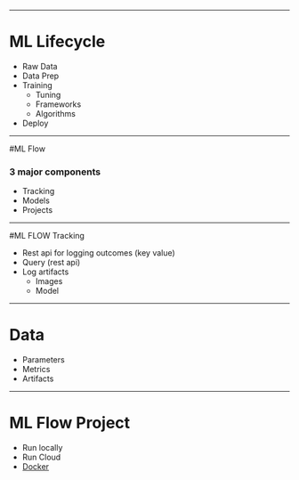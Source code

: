 
---
# ML Lifecycle
* Raw Data
* Data Prep
* Training
    * Tuning
    * Frameworks
    * Algorithms
* Deploy

---
#ML Flow
### 3 major components
* Tracking
* Models
* Projects

--- 
#ML FLOW Tracking
* Rest api for logging outcomes (key value)
* Query (rest api)
* Log artifacts
  *  Images
  *  Model


---
# Data
* Parameters
* Metrics
* Artifacts
---

# ML Flow Project
* Run locally
* Run Cloud
* [Docker](https://github.com/Ycallaer/mlflowdocker)